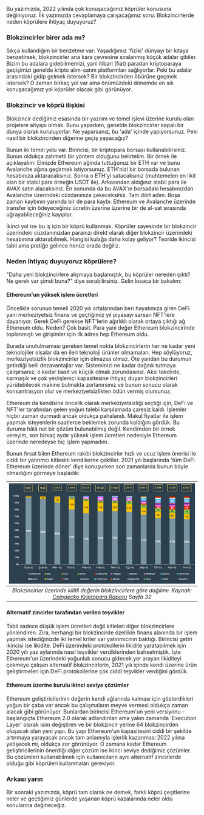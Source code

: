 Bu yazımızda, 2022 yılında çok konuşacağımız köprüler konusuna değiniyoruz. İlk yazımızda cevaplamaya çalışacağımız soru: Blokzincirlerde neden köprülere ihtiyaç duyuyoruz?

### Blokzincirler birer ada mı?

Sıkça kullandığım bir benzetme var: Yaşadığımız 'fiziki' dünyayı bir kıtaya benzetirsek, blokzincirler ana kara çevresine sıralanmış küçük adalar gibiler. Bizim bu adalara gidebilmemizi, yani itibari (fiat) paradan kriptoparaya geçişimizi genelde kripto alım-satım platformları sağlıyorlar. Peki bu adalar arasındaki gidip gelmek istersek? Bir blokzincirden öbürüne geçmek istersek? O zaman birkaç yol var ama önümüzdeki dönemde en sık konuşacağımız yol köprüler olacak gibi görünüyor. 

### Blokzincir ve köprü ilişkisi

Blokzincir dediğimiz esasında bir yazılım ve temel işlevi üzerine kurulu olan projelere altyapı olmak. Bunu yaparken, genelde blokzincirler kapalı bir dünya olarak kuruluyorlar. Ne yaparsanız, bu 'ada' içinde yapıyorsunuz.  Peki nasıl bir blokzincirden diğerine geçiş yapacağız? 

Bunun iki temel yolu var. Birincisi, bir kriptopara borsası kullanabilirsiniz. Bunun oldukça zahmetli bir yöntem olduğunu belirtelim. Bir örnek ile açıklayalım: Elinizde Ethereum ağında tuttuğunuz bir ETH var ve bunu Avalanche ağına geçirmek istiyorsunuz. ETH'nizi bir borsada bulunan hesabınıza aktaracaksınız. Sonra o ETH'yi satacaksınız (muhtemelen en likit olan bir stabil para örneğin USDT ile). Arkasından aldığınız stabil para ile AVAX satın alacaksınız. En sonunda da bu AVAX'ın borsadaki hesabınızdan Avalanche üzerindeki cüzdanınıza çekeceksiniz. Tam dört adım. Boşa zaman kaybının yanında bir de para kaybı: Ethereum ve Avalanche üzerinde  transfer için ödeyeceğiniz ücretin üzerine üzerine bir  de al-sat sırasında uğrayabileceğiniz kayıplar. 

İkinci yol ise bu iş için bir köprü kullanmak. Köprüler sayesinde bir blokzincir üzerindeki cüzdanınızdan paranızı direkt olarak diğer blokzincir üzerindeki hesabınına aktarabilmek. Hangisi kulağa daha kolay geliyor? Teoride ikincisi tabii ama pratiğe gelince henüz orada değiliz. 

### Neden ihtiyaç duyuyoruz köprülere?
"Daha yeni blokzincirlere alışmaya başlamıştık, bu köprüler nereden çıktı? Ne gerek var şimdi buna?" diye sorabilirsiniz. Gelin kısaca bir bakalım: 

#### Ethereum'un yüksek işlem ücretleri
Öncelikle sorunun temeli 2020 yılı ortalarından beri hayatımıza giren DeFi yani merkeziyetsiz finans ve geçtiğimiz yıl piyasayı sarsan NFT'lere dayanıyor. Gerek DeFi gerekse NFT'lerin ağırlıklı olarak ortaya çıktığı ağ Ethereum oldu. Neden? Çok basit. Para yani değer Ethereum blokzincirinde toplanmıştı ve girişimler için ilk adres hep Ethereum oldu. 

Burada unutulmaması gereken temel nokta blokzincirlerin her ne kadar yeni teknolojiler olsalar da en ileri teknoloji ürünler olmamaları. Hep söylüyoruz, merkeziyetsizlik blokzincirler için olmazsa olmaz. Öte yandan bu durumun getirdiği belli dezavantajlar var. Sisteminizi  ne kadar dağıtık tutmaya çalışırsanız, o kadar basit ve küçük olmak zorundasınız. Aksi takdirde, karmaşık ve çok yer/işlemci kapasitesine ihtiyaç duyan blokzincirleri yürütebilecek makine bulmakta zorlanırsınız ve bunun sonucu olarak konsantrasyon olur ve merkeziyetsizlikten ödün vermiş olursunuz. 

Ethereum da kendisine öncelik olarak merkeziyetsizliği seçtiği için, DeFi ve NFT'ler tarafından gelen yoğun talebi karşılamada çaresiz kaldı. İşlemler hiçbir zaman durmadı ancak oldukça pahalandı. Makul fiyatlar ile işlem yapmak isteyenlerin saatlerce beklemek zorunda kaldığını gördük. Bu duruma hâlâ net bir çözüm bulunabilmiş değil. Kendimden bir örnek vereyim, son birkaç aydır yüksek işlem ücretleri nedeniyle Ethereum üzerinde neredeyse hiç işlem yapmadım. 

Bunun fırsat bilen Ethereum rakibi blokzincirler hızlı ve ucuz işlem önerisi ile ciddi bir yatırımcı kitlesini kendilerine çektiler. 2021 yılı başlarında 'tüm DeFi Ethereum üzerinde döner' diye konuşurken son zamanlarda bunun böyle olmadığını görmeye başladık: 

| ![TVL_on_L1s](/assets/TVL_on_L1s_800.jpg)|
|:--:| 
| *Blokzincirler üzerinde kilitli değerin blokzincirlere göre dağılımı. Kaynak: [Coingecko Kriptopara Raporu](https://www.coingecko.com/buzz/2021-yearly-cryptocurrency-report) Sayfa 32*|

#### Alternatif zincirler tarafından verilen teşvikler
Tabii sadece düşük işlem ücretleri değil kitleleri diğer blokzincirlere yönlendiren. Zira, herhangi bir blokzincirde özellikle finans alanında bir işlem yapmak istediğinizde iki temel kriter var yatırımıcının baktığı. Birincisi getiri ikincisi ise likidite. DeFi üzerindeki protokollerin likidite yaratabilmek için 2020 yılı yaz aylarında nasıl teşvikler verdiklerinden bahsetmiştik. İşte Ethereum'un üzerindeki yoğunluk sonucu gidecek yer arayan likiditeyi çekmeye çalışan alternatif blokzincirlerin, 2021 yılı içinde kendi üzerine ürün geliştirmeleri için DeFi protokollerine çok ciddi teşvikler verdiğini gördük. 

#### Ethereum üzerine kurulu ikinci seviye çözümler
Ethereum geliştiricilerinin değerin kendi ağlarında kalması için gösterdikleri yoğun bir çaba var ancak bu çalışmaların meyve vermesi oldukça zaman alacak gibi görünüyor. Bunlardan birincisi Ethereum'un yeni versiyonu - başlangıçta Ethereum 2.0 olarak adlandırılan ama yakın zamanda 'Execution Layer' olarak isim değiştiren ve bir blokzincir yerine 64 blokzincirden oluşacak olan yeni yapı. Bu yapı Ethereum'un kapasitesini ciddi bir şekilde artırmaya yarayacak ancak tam anlamıyla işlerlik kazanması 2022 yılına yetişecek mi, oldukça zor görünüyor. O zamana kadar Ethereum geliştiricilerinin önerdiği diğer çözüm ise ikinci seviye dediğimiz çözümler. Bu çözümleri kullanabilmek için kullanıcıların aynı alternatif zincirlerde olduğu gibi köprüleri kullanmaları gerekiyor. 

### Arkası yarın
Bir sonraki yazımızda, köprü tam olarak ne demek, farklı köprü çeşitlerine neler ve geçtiğimiz günlerde yaşanan köprü kazalarında neler oldu konularına değineceğiz. 
